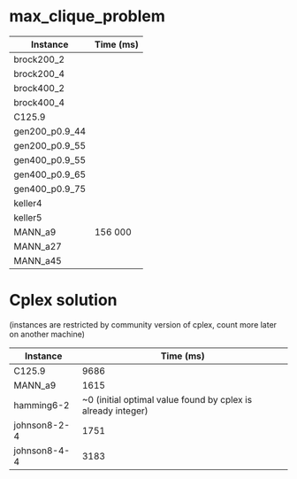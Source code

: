 # max_clique_problem

Instance|Time (ms)
---|---|
brock200_2|
brock200_4|
brock400_2|
brock400_4|
C125.9|
gen200_p0.9_44|
gen200_p0.9_55|
gen400_p0.9_55|
gen400_p0.9_65|
gen400_p0.9_75|
keller4|
keller5|
MANN_a9|156 000
MANN_a27|
MANN_a45|


# Cplex solution
(instances are restricted by community version of cplex, count more later on another machine)

Instance|Time (ms)
---|---|
C125.9| 9686
MANN_a9| 1615
hamming6-2| ~0 (initial optimal value found by cplex is already integer)
johnson8-2-4| 1751
johnson8-4-4| 3183
